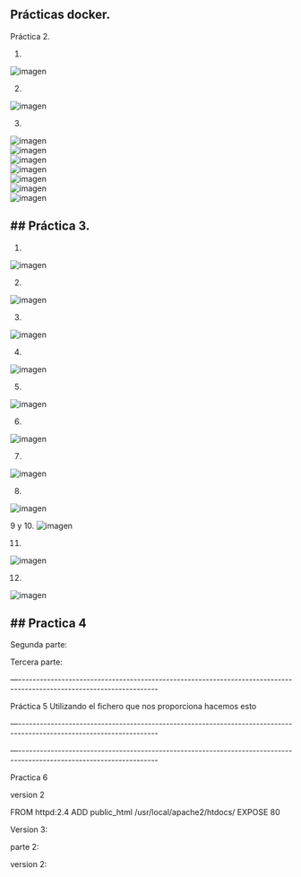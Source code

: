 
 ## Prácticas docker.

Práctica 2.

1.
![imagen](https://user-images.githubusercontent.com/72253934/223849404-aa726491-9d53-4953-afa1-3a90a0e0de96.png)


2. 

![imagen](https://user-images.githubusercontent.com/72253934/223849464-31f24af6-ed76-4384-b7a6-492237fc6414.png)

3.

![imagen](https://user-images.githubusercontent.com/72253934/223849529-faabf4d4-12f5-4e85-81a2-f41d92d5ac30.png) <br>
![imagen](https://user-images.githubusercontent.com/72253934/223849564-2530d7d8-b650-40d7-a0ee-9c1888a9aea0.png) <br> 
![imagen](https://user-images.githubusercontent.com/72253934/223849609-d5d3a6bc-d841-4dff-b447-a864a7c2327f.png) <br>
![imagen](https://user-images.githubusercontent.com/72253934/223850001-3a9ef3d2-b389-4e70-bba4-029535fab758.png) <br>
![imagen](https://user-images.githubusercontent.com/72253934/223850065-d9fdfd85-3f4b-43b1-bd99-c8039d163d00.png) <br>
![imagen](https://user-images.githubusercontent.com/72253934/223850223-be04d8d7-2f84-49ec-8985-de1674882bba.png) <br>
![imagen](https://user-images.githubusercontent.com/72253934/223850269-74cc7930-5946-4864-a3b0-953164ead458.png)

## ## Práctica 3. <br>
1.
![imagen](https://user-images.githubusercontent.com/72253934/223850746-8ac9d248-4d82-43c8-b124-70e62799ab61.png) <br>

2.

![imagen](https://user-images.githubusercontent.com/72253934/223850892-d552529c-0958-491a-91df-7b0fcfe7cffb.png) <br>

3.
![imagen](https://user-images.githubusercontent.com/72253934/223850983-b24f89ee-fecb-405f-9a89-06734a8efd68.png) <br>

4.
![imagen](https://user-images.githubusercontent.com/72253934/223851152-f716c533-73f3-47fa-94c4-e2c3d4d3bf2d.png) <br>

5.
![imagen](https://user-images.githubusercontent.com/72253934/223851206-60757ac0-b6f5-4dbf-a773-ebf5848b3d34.png) <br>

6.
![imagen](https://user-images.githubusercontent.com/72253934/223851274-f191ec83-13c2-4390-9f81-4e56c2e671a1.png) <br>

7.
![imagen](https://user-images.githubusercontent.com/72253934/223851340-b881e191-dc01-4f63-8447-021ec41f603a.png) <br>

8.
![imagen](https://user-images.githubusercontent.com/72253934/223851443-1744ed50-4bad-4e73-be8c-750e51e90fd9.png) <br>

9 y 10.
![imagen](https://user-images.githubusercontent.com/72253934/223851515-3e935393-afdd-4685-beba-95f0fe097306.png) <br>

11.
![imagen](https://user-images.githubusercontent.com/72253934/223851547-77f22ce9-875d-4100-8bf6-f64ba8e0e14d.png) <br>

12.

![imagen](https://user-images.githubusercontent.com/72253934/223851812-7b927445-1ab2-4a23-81cc-9de52cef1e54.png) <br>

## ## Practica 4


Segunda parte: 



Tercera parte: 










—---------------------------------------------------------------------------------------------------------------------

Práctica 5
Utilizando el fichero que nos proporciona hacemos esto 



—---------------------------------------------------------------------------------------------------------------------



—---------------------------------------------------------------------------------------------------------------------




Practica 6



version 2

FROM httpd:2.4
ADD public_html /usr/local/apache2/htdocs/
EXPOSE 80





Version 3: 



parte 2:







version 2:






